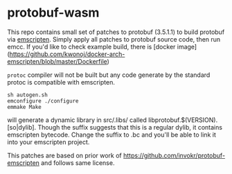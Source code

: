 # protobuf-wasm

This repo contains small set of patches to protobuf (3.5.1.1) to build protobuf via [emscripten](https://github.com/kripken/emscripten). Simply apply all patches to protobuf source code, then run emcc. If you'd like to check example build, there is [docker image] (https://github.com/kwonoj/docker-arch-emscripten/blob/master/Dockerfile)

`protoc` compiler will not be built but any code generate by the standard protoc is compatible with emscripten.

```
sh autogen.sh
emconfigure ./configure
emmake Make
```

will generate a dynamic library in src/.libs/ called libprotobuf.$(VERSION).[so|dylib]. Though the suffix suggests that this is a regular dylib, it contains emscripten bytecode. Change the suffix to .bc and you'll be able to link it into your emscripten project.

This patches are based on prior work of https://github.com/invokr/protobuf-emscripten and follows same license.